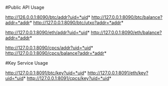 
#Public API Usage

http://126.0.0.1:8090/btc/addr?uid=*uid*
http://127.0.0.1:8090/btc/balance?addr=*addr*
http://127.0.0.1:8090/btc/utxo?addr=*addr*

http://127.0.0.1:8090/eth/addr?uid=*uid*
http://127.0.0.1:8090/eth/balance?addr=*addr*

http://127.0.0.1:8090/cpcs/addr?uid=*uid*
http://127.0.0.1:8090/cpcs/balance?addr=*addr*

#Key Service Usage

http://127.0.0.1:8091/btc/key?uid=*uid*
http://127.0.0.1:8091/eth/key?uid=*uid*
http://127.0.0.1:8091/cpcs/key?uid=*uid*
